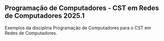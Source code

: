 ## Programação de Computadores - CST em Redes de Computadores 2025.1

Exemplos da disciplina Programação de Computadores para o CST em Redes de Computadores.
